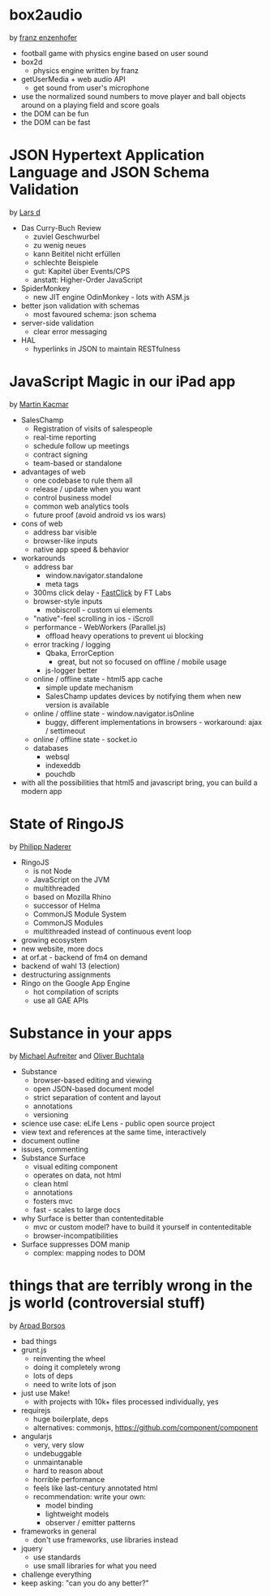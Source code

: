 box2audio
=========

by [franz enzenhofer](https://twitter.com/enzenhofer)

* football game with physics engine based on user sound
* box2d
  * physics engine written by franz
* getUserMedia + web audio API
  * get sound from user's microphone
* use the normalized sound numbers to move player and ball objects around on a playing field and score goals
* the DOM can be fun
* the DOM can be fast


JSON Hypertext Application Language and JSON Schema Validation
==============================================================

by [Lars d](http://www.meetup.com/viennajs/members/42307112/)

* Das Curry-Buch Review
  * zuviel Geschwurbel
  * zu wenig neues
  * kann Beititel nicht erfüllen
  * schlechte Beispiele
  * gut: Kapitel über Events/CPS
  * anstatt: Higher-Order JavaScript
* SpiderMonkey
  * new JIT engine OdinMonkey - lots with ASM.js
* better json validation with schemas
  * most favoured schema: json schema
* server-side validation
  * clear error messaging
* HAL
  * hyperlinks in JSON to maintain RESTfulness


JavaScript Magic in our iPad app
================================

by [Martin Kacmar](https://twitter.com/martinkacmar)

* SalesChamp
  * Registration of visits of salespeople
  * real-time reporting
  * schedule follow up meetings
  * contract signing
  * team-based or standalone
* advantages of web
  * one codebase to rule them all
  * release / update when you want
  * control business model
  * common web analytics tools
  * future proof (avoid android vs ios wars)
* cons of web
  * address bar visible
  * browser-like inputs
  * native app speed & behavior
* workarounds
  * address bar
    * window.navigator.standalone
    * meta tags
  * 300ms click delay - [FastClick](https://github.com/ftlabs/fastclick) by FT Labs
  * browser-style inputs
    * mobiscroll - custom ui elements
  * "native"-feel scrolling in ios - iScroll
  * performance - WebWorkers (Parallel.js)
    * offload heavy operations to prevent ui blocking
  * error tracking / logging
    * Qbaka, ErrorCeption
      * great, but not so focused on offline / mobile usage
    * js-logger better
  * online / offline state - html5 app cache
    * simple update mechanism
    * SalesChamp updates devices by notifying them when new version is available
  * online / offline state - window.navigator.isOnline
    * buggy, different implementations in browsers - workaround: ajax / settimeout
  * online / offline state - socket.io
  * databases
    * websql
    * indexeddb
    * pouchdb
* with all the possibilities that html5 and javascript bring, you can build a modern app


State of RingoJS
================

by [Philipp Naderer](https://twitter.com/botic)

* RingoJS
  * is not Node
  * JavaScript on the JVM
  * multithreaded
  * based on Mozilla Rhino
  * successor of Helma
  * CommonJS Module System
  * CommonJS Modules
  * multithreaded instead of continuous event loop
* growing ecosystem
* new website, more docs
* at orf.at - backend of fm4 on demand
* backend of wahl 13 (election)
* destructuring assignments
* Ringo on the Google App Engine
  * hot compilation of scripts
  * use all GAE APIs

Substance in your apps
======================

by [Michael Aufreiter](https://twitter.com/_mql) and [Oliver Buchtala](https://github.com/oliver----)

* Substance
  * browser-based editing and viewing
  * open JSON-based document model
  * strict separation of content and layout
  * annotations
  * versioning
* science use case: eLife Lens - public open source project
* view text and references at the same time, interactively
* document outline
* issues, commenting
* Substance Surface
  * visual editing component
  * operates on data, not html
  * clean html
  * annotations
  * fosters mvc
  * fast - scales to large docs
* why Surface is better than contenteditable
  * mvc or custom model? have to build it yourself in contenteditable
  * browser-incompatibilities
* Surface suppresses DOM manip
  * complex: mapping nodes to DOM

things that are terribly wrong in the js world (controversial stuff)
====================================================================

by [Arpad Borsos](https://github.com/Swatinem)

* bad things
* grunt.js
  * reinventing the wheel
  * doing it completely wrong
  * lots of deps
  * need to write lots of json
* just use Make!
  * with projects with 10k+ files processed individually, yes
* requirejs
  * huge boilerplate, deps
  * alternatives: commonjs, https://github.com/component/component
* angularjs
  * very, very slow
  * undebuggable
  * unmaintanable
  * hard to reason about
  * horrible performance
  * feels like last-century annotated html
  * recommendation: write your own:
    * model binding
    * lightweight models
    * observer / emitter patterns
* frameworks in general
  * don't use frameworks, use libraries instead
* jquery
  * use standards
  * use small libraries for what you need
* challenge everything
* keep asking: "can you do any better?"
